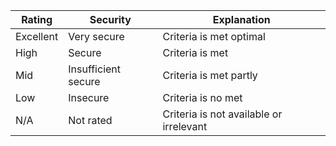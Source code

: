 | Rating    | Security            | Explanation                             |
|-----------|---------------------|-----------------------------------------|
| Excellent | Very secure         | Criteria is met optimal                 |
| High      | Secure              | Criteria is met                         |
| Mid       | Insufficient secure | Criteria is met partly                  |
| Low       | Insecure            | Criteria is no met                      |
| N/A       | Not rated           | Criteria is not available or irrelevant |
